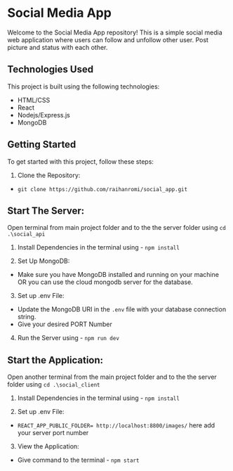# Social Media App
Welcome to the Social Media App repository! This is a simple social media web application where users can follow and unfollow other user. Post picture and status with each other.


## Technologies Used 
This project is built using the following technologies:

* HTML/CSS
* React
* Nodejs/Express.js
* MongoDB

## Getting Started
To get started with this project, follow these steps:

1. Clone the Repository:
* `git clone https://github.com/raihanromi/social_app.git`

## Start The Server:
Open terminal from  main project folder and to the the server folder using `cd .\social_api`

1. Install Dependencies in the terminal using - `npm install`

2. Set Up MongoDB:
* Make sure you have MongoDB installed and running on your machine OR you can use the cloud mongodb server for the database.

3. Set up .env File:
* Update the MongoDB URI in the `.env` file with your database connection string.
* Give your desired PORT Number

4. Run the Server using - `npm run dev`

## Start the Application:
Open another terminal from the main project folder and to the the server folder using `cd .\social_client`

1. Install Dependencies in the terminal using - `npm install`

2. Set up .env File:
* `REACT_APP_PUBLIC_FOLDER= http://localhost:8800/images/` here add your server port number

3. View the Application:
* Give command to the terminal - `npm start` 